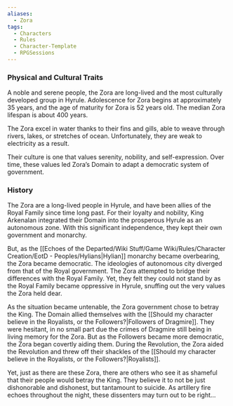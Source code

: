 ```yaml
---
aliases:
  - Zora
tags:
  - Characters
  - Rules
  - Character-Template
  - RPGSessions
---
```

### Physical and Cultural Traits
A noble and serene people, the Zora are long-lived and the most culturally developed group in Hyrule. Adolescence for Zora begins at approximately 35 years, and the age of maturity for Zora is 52 years old. The median Zora lifespan is about 400 years.

The Zora excel in water thanks to their fins and gills, able to weave through rivers, lakes, or stretches of ocean. Unfortunately, they are weak to electricity as a result.

Their culture is one that values serenity, nobility, and self-expression. Over time, these values led Zora’s Domain to adapt a democratic system of government.

### History
The Zora are a long-lived people in Hyrule, and have been allies of the Royal Family since time long past. For their loyalty and nobility, King Arkenalan integrated their Domain into the prosperous Hyrule as an autonomous zone. With this significant independence, they kept their own government and monarchy.

But, as the [[Echoes of the Departed/Wiki Stuff/Game Wiki/Rules/Character Creation/EotD - Peoples/Hylians|Hylian]] monarchy became overbearing, the Zora became democratic. The ideologies of autonomous city diverged from that of the Royal government. The Zora attempted to bridge their differences with the Royal Family. Yet, they felt they could not stand by as the Royal Family became oppressive in Hyrule, snuffing out the very values the Zora held dear.

As the situation became untenable, the Zora government chose to betray the King. The Domain allied themselves with the [[Should my character believe in the Royalists, or the Followers?|Followers of Dragmire]]. They were hesitant, in no small part due the crimes of Dragmire still being in living memory for the Zora. But as the Followers became more democratic, the Zora began covertly aiding them. During the Revolution, the Zora aided the Revolution and threw off their shackles of the [[Should my character believe in the Royalists, or the Followers?|Royalists]].

Yet, just as there are these Zora, there are others who see it as shameful that their people would betray the King. They believe it to not be just dishonorable and dishonest, but tantamount to suicide. As artillery fire echoes throughout the night, these dissenters may turn out to be right…